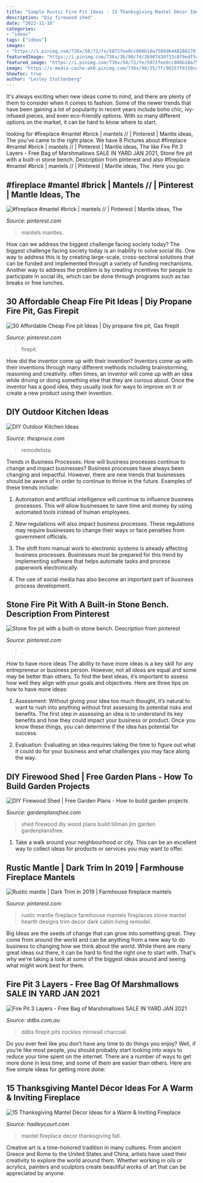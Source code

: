 ```yaml
---
title: "Simple Rustic Fire Pit Ideas : 15 Thanksgiving Mantel Décor Ideas For A Warm &amp; Inviting Fireplace"
description: "Diy firewood shed"
date: "2022-11-16"
categories:
- "ideas"
tags: ["ideas"]
images:
- "https://i.pinimg.com/736x/58/72/fe/5872fee0cc806b10a7580d6448280170.jpg"
featuredImage: "https://i.pinimg.com/736x/3b/90/7d/3b907d38f33c8f9edf5c46eeaee29e09--backyard-fire-pits-outdoor-fire-pits.jpg"
featured_image: "https://i.pinimg.com/736x/58/72/fe/5872fee0cc806b10a7580d6448280170.jpg"
image: "https://s-media-cache-ak0.pinimg.com/736x/98/25/7f/98257f9150ce3ce6b1104d9c824ea8ed.jpg"
ShowToc: true
author: "Lesley Stoltenberg"
---
```



It's always exciting when new ideas come to mind, and there are plenty of them to consider when it comes to fashion. Some of the newer trends that have been gaining a lot of popularity in recent years include boho chic, ivy-infused pieces, and even eco-friendly options. With so many different options on the market, it can be hard to know where to start.

	

		
looking for #fireplace #mantel #brick | mantels // | Pinterest | Mantle ideas, The you've came to the right place. We have 8 Pictures about #fireplace #mantel #brick | mantels // | Pinterest | Mantle ideas, The like Fire Pit 3 Layers - Free Bag of Marshmallows SALE IN YARD JAN 2021, Stone fire pit with a built-in stone bench. Description from pinterest and also #fireplace #mantel #brick | mantels // | Pinterest | Mantle ideas, The. Here you go:
		
    
## #fireplace #mantel #brick | Mantels // | Pinterest | Mantle Ideas, The

<img loading=lazy src="https://s-media-cache-ak0.pinimg.com/736x/98/25/7f/98257f9150ce3ce6b1104d9c824ea8ed.jpg" onerror="this.onerror=null;this.src='https://tse1.mm.bing.net/th?id=OIP.1LkkgPZrl840sUKuzQlgPwHaJ3&amp;pid=15.1';" alt="#fireplace #mantel #brick | mantels // | Pinterest | Mantle ideas, The">

_Source: pinterest.com_

>mantels mantles. 

	

How can we address the biggest challenge facing society today?
The biggest challenge facing society today is an inability to solve social ills. One way to address this is by creating large-scale, cross-sectoral solutions that can be funded and implemented through a variety of funding mechanisms. Another way to address the problem is by creating incentives for people to participate in social ills, which can be done through programs such as tax breaks or free lunches.

    
## 30 Affordable Cheap Fire Pit Ideas | Diy Propane Fire Pit, Gas Firepit

<img loading=lazy src="https://i.pinimg.com/736x/58/72/fe/5872fee0cc806b10a7580d6448280170.jpg" onerror="this.onerror=null;this.src='https://tse1.mm.bing.net/th?id=OIP.MiZQbzS3NuVYmW1xrZ0qIgHaLH&amp;pid=15.1';" alt="30 Affordable Cheap Fire pit Ideas | Diy propane fire pit, Gas firepit">

_Source: pinterest.com_

>firepit. 

	

How did the inventor come up with their invention?
Inventors come up with their inventions through many different methods including brainstorming, reasoning and creativity. often times, an inventor will come up with an idea while driving or doing something else that they are curious about. Once the inventor has a good idea, they usually look for ways to improve on it or create a new product using their invention.

    
## DIY Outdoor Kitchen Ideas

<img loading=lazy src="https://www.thespruce.com/thmb/_OHHwW3yzS4Y99oGrvtPphN8-pw=/960x0/filters:no_upscale():max_bytes(150000):strip_icc()/egg-outside-kitchen-remodelista-56a576bb5f9b58b7d0dd0a80.jpg" onerror="this.onerror=null;this.src='https://tse4.mm.bing.net/th?id=OIP.FJEy-LeLqdyj7nxK15AhiAHaLH&amp;pid=15.1';" alt="DIY Outdoor Kitchen Ideas">

_Source: thespruce.com_

>remodelista. 

	

Trends in Business Processes: How will business processes continue to change and impact businesses?
Business processes have always been changing and impactful. However, there are new trends that businesses should be aware of in order to continue to thrive in the future. Examples of these trends include:
1. Automation and artificial intelligence will continue to influence business processes. This will allow businesses to save time and money by using automated tools instead of human employees.

2. New regulations will also impact business processes. These regulations may require businesses to change their ways or face penalties from government officials.

3. The shift from manual work to electronic systems is already affecting business processes. Businesses must be prepared for this trend by implementing software that helps automate tasks and process paperwork electronically.

4. The use of social media has also become an important part of business process development.

    
## Stone Fire Pit With A Built-in Stone Bench. Description From Pinterest

<img loading=lazy src="https://i.pinimg.com/736x/3b/90/7d/3b907d38f33c8f9edf5c46eeaee29e09--backyard-fire-pits-outdoor-fire-pits.jpg" onerror="this.onerror=null;this.src='https://tse3.mm.bing.net/th?id=OIP.Wv9tAg6yd27wgyaau3xm8ADYEg&amp;pid=15.1';" alt="Stone fire pit with a built-in stone bench. Description from pinterest">

_Source: pinterest.com_

>. 

	

How to have more ideas
The ability to have more ideas is a key skill for any entrepreneur or business person. However, not all ideas are equal and some may be better than others. To find the best ideas, it’s important to assess how well they align with your goals and objectives. Here are three tips on how to have more ideas:
1. Assessment: Without giving your idea too much thought, it’s natural to want to rush into anything without first assessing its potential risks and benefits. The first step in assessing an idea is to understand its key benefits and how they could impact your business or product. Once you know these things, you can determine if the idea has potential for success.

2. Evaluation: Evaluating an idea requires taking the time to figure out what it could do for your business and what challenges you may face along the way.

    
## DIY Firewood Shed | Free Garden Plans - How To Build Garden Projects

<img loading=lazy src="http://gardenplansfree.com/wp-content/uploads/2016/08/img_0066.jpg" onerror="this.onerror=null;this.src='https://tse4.mm.bing.net/th?id=OIP.2kcmxSmL7NVvW0qcFcoE6gHaJ4&amp;pid=15.1';" alt="DIY Firewood Shed | Free Garden Plans - How to build garden projects">

_Source: gardenplansfree.com_

>shed firewood diy wood plans build tillman jim garden gardenplansfree. 

	

1. Take a walk around your neighbourhood or city. This can be an excellent way to collect ideas for products or services you may want to offer.

    
## Rustic Mantle | Dark Trim In 2019 | Farmhouse Fireplace Mantels

<img loading=lazy src="https://i.pinimg.com/736x/34/bf/18/34bf18cf533f2d57c2aa249bd7d7b8f0--rustic-mantle-dark-trim.jpg?b=t" onerror="this.onerror=null;this.src='https://tse3.mm.bing.net/th?id=OIP.fkHE7e8IYkuL7s-3_uWU6gDYEg&amp;pid=15.1';" alt="Rustic mantle | Dark Trim in 2019 | Farmhouse fireplace mantels">

_Source: pinterest.com_

>rustic mantle fireplace farmhouse mantels fireplaces stone mantel hearth designs trim decor dark cabin living remodel. 

	

Big Ideas are the seeds of change that can grow into something great. They come from around the world and can be anything from a new way to do business to changing how we think about the world. While there are many great ideas out there, it can be hard to find the right one to start with. That's why we're taking a look at some of the biggest ideas around and seeing what might work best for them.

    
## Fire Pit 3 Layers - Free Bag Of Marshmallows SALE IN YARD JAN 2021

<img loading=lazy src="https://www.ddbs.com.au/wp-content/uploads/2020/06/miniwall-firepit-oatmeal-charcoal-peter-scaled.jpg" onerror="this.onerror=null;this.src='https://tse4.mm.bing.net/th?id=OIP.Gj1LLh2QB9ZpZCBGnrUzigHaHL&amp;pid=15.1';" alt="Fire Pit 3 Layers - Free Bag of Marshmallows SALE IN YARD JAN 2021">

_Source: ddbs.com.au_

>ddbs firepit pits cockles miniwall charcoal. 

	

Do you ever feel like you don’t have any time to do things you enjoy? Well, if you’re like most people, you should probably start looking into ways to reduce your time spent on the internet. There are a number of ways to get more done in less time, and some of them are easier than others. Here are five simple ideas for getting more done: 
    
## 15 Thanksgiving Mantel Décor Ideas For A Warm &amp; Inviting Fireplace

<img loading=lazy src="https://hadleycourt.com/wp-content/uploads/2014/11/FALL-MANTEL-DECOR-IDEAS-HADLEY-COURT-FEATURE-Lynda-Quintero-Davids-14.jpg" onerror="this.onerror=null;this.src='https://tse1.mm.bing.net/th?id=OIP.D-u2mQllA_VGLrQN-xaT4gHaLJ&amp;pid=15.1';" alt="15 Thanksgiving Mantel Décor Ideas for a Warm &amp; Inviting Fireplace">

_Source: hadleycourt.com_

>mantel fireplace decor thanksgiving fall. 

	

Creative art is a time-honored tradition in many cultures. From ancient Greece and Rome to the United States and China, artists have used their creativity to explore the world around them. Whether working in oils or acrylics, painters and sculptors create beautiful works of art that can be appreciated by anyone.

